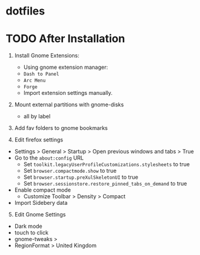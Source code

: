 # dotfiles

# TODO After Installation

1. Install Gnome Extensions:
    * Using gnome extension manager:	
	* `Dash to Panel` 
	* `Arc Menu` 
	* `Forge` 
    * Import extension settings manually.
	
2. Mount external partitions with gnome-disks
    * all by label

3. Add fav folders to gnome bookmarks

4. Edit firefox settings
  * Settings > General > Startup > Open previous windows and tabs > True
  * Go to the `about:config` URL
    * Set `toolkit.legacyUserProfileCustomizations.stylesheets` to true
    * Set `browser.compactmode.show` to true
    * Set `browser.startup.preXulSkeletonUI` to true
    * Set `browser.sessionstore.restore_pinned_tabs_on_demand` to true
  * Enable compact mode
    * Customize Toolbar > Density > Compact
  * Import Sidebery data

5. Edit Gnome Settings
  * Dark mode
  * touch to click
  * gnome-tweaks > 
  * RegionFormat > United Kingdom
  
  
  
